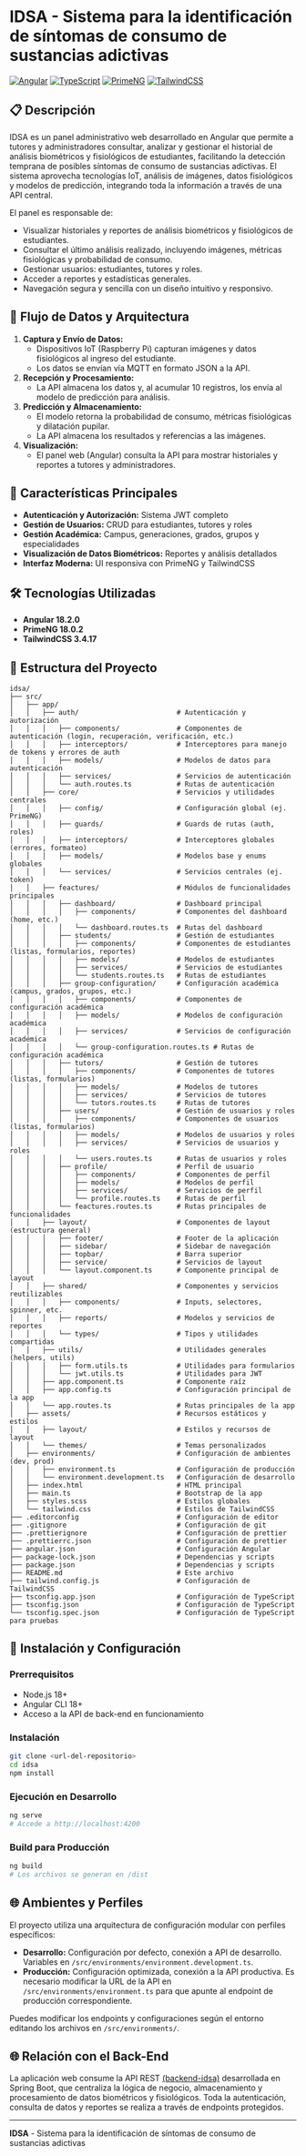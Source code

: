 # IDSA - Sistema para la identificación de síntomas de consumo de sustancias adictivas

[![Angular](https://img.shields.io/badge/Angular-18.2.0-red.svg)](https://angular.io/)
[![TypeScript](https://img.shields.io/badge/TypeScript-5.5.2-blue.svg)](https://www.typescriptlang.org/)
[![PrimeNG](https://img.shields.io/badge/PrimeNG-18.0.2-green.svg)](https://www.primefaces.org/primeng/)
[![TailwindCSS](https://img.shields.io/badge/TailwindCSS-3.4.17-blue.svg)](https://tailwindcss.com/)

## 📋 Descripción

IDSA es un panel administrativo web desarrollado en Angular que permite a tutores y administradores consultar, analizar y gestionar el historial de análisis biométricos y fisiológicos de estudiantes, facilitando la detección temprana de posibles síntomas de consumo de sustancias adictivas. El sistema aprovecha tecnologías IoT, análisis de imágenes, datos fisiológicos y modelos de predicción, integrando toda la información a través de una API central.

El panel es responsable de:

- Visualizar historiales y reportes de análisis biométricos y fisiológicos de estudiantes.
- Consultar el último análisis realizado, incluyendo imágenes, métricas fisiológicas y probabilidad de consumo.
- Gestionar usuarios: estudiantes, tutores y roles.
- Acceder a reportes y estadísticas generales.
- Navegación segura y sencilla con un diseño intuitivo y responsivo.

## 🔄 Flujo de Datos y Arquitectura

1. **Captura y Envío de Datos:**
   - Dispositivos IoT (Raspberry Pi) capturan imágenes y datos fisiológicos al ingreso del estudiante.
   - Los datos se envían vía MQTT en formato JSON a la API.
2. **Recepción y Procesamiento:**
   - La API almacena los datos y, al acumular 10 registros, los envía al modelo de predicción para análisis.
3. **Predicción y Almacenamiento:**
   - El modelo retorna la probabilidad de consumo, métricas fisiológicas y dilatación pupilar.
   - La API almacena los resultados y referencias a las imágenes.
4. **Visualización:**
   - El panel web (Angular) consulta la API para mostrar historiales y reportes a tutores y administradores.

## 🚀 Características Principales

- **Autenticación y Autorización:** Sistema JWT completo
- **Gestión de Usuarios:** CRUD para estudiantes, tutores y roles
- **Gestión Académica:** Campus, generaciones, grados, grupos y especialidades
- **Visualización de Datos Biométricos:** Reportes y análisis detallados
- **Interfaz Moderna:** UI responsiva con PrimeNG y TailwindCSS

## 🛠️ Tecnologías Utilizadas

- **Angular 18.2.0**
- **PrimeNG 18.0.2**
- **TailwindCSS 3.4.17**

## 📁 Estructura del Proyecto

```
idsa/
├── src/
│   ├── app/
│   │   ├── auth/                        # Autenticación y autorización
│   │   │   ├── components/              # Componentes de autenticación (login, recuperación, verificación, etc.)
│   │   │   ├── interceptors/            # Interceptores para manejo de tokens y errores de auth
│   │   │   ├── models/                  # Modelos de datos para autenticación
│   │   │   ├── services/                # Servicios de autenticación
│   │   │   └── auth.routes.ts           # Rutas de autenticación
│   │   ├── core/                        # Servicios y utilidades centrales
│   │   │   ├── config/                  # Configuración global (ej. PrimeNG)
│   │   │   ├── guards/                  # Guards de rutas (auth, roles)
│   │   │   ├── interceptors/            # Interceptores globales (errores, formateo)
│   │   │   ├── models/                  # Modelos base y enums globales
│   │   │   └── services/                # Servicios centrales (ej. token)
│   │   ├── feactures/                   # Módulos de funcionalidades principales
│   │   │   ├── dashboard/               # Dashboard principal
│   │   │   │   ├── components/          # Componentes del dashboard (home, etc.)
│   │   │   │   └── dashboard.routes.ts  # Rutas del dashboard
│   │   │   ├── students/                # Gestión de estudiantes
│   │   │   │   ├── components/          # Componentes de estudiantes (listas, formularios, reportes)
│   │   │   │   ├── models/              # Modelos de estudiantes
│   │   │   │   ├── services/            # Servicios de estudiantes
│   │   │   │   └── students.routes.ts   # Rutas de estudiantes
│   │   │   ├── group-configuration/     # Configuración académica (campus, grados, grupos, etc.)
│   │   │   │   ├── components/          # Componentes de configuración académica
│   │   │   │   ├── models/              # Modelos de configuración académica
│   │   │   │   ├── services/            # Servicios de configuración académica
│   │   │   │   └── group-configuration.routes.ts # Rutas de configuración académica
│   │   │   ├── tutors/                  # Gestión de tutores
│   │   │   │   ├── components/          # Componentes de tutores (listas, formularios)
│   │   │   │   ├── models/              # Modelos de tutores
│   │   │   │   ├── services/            # Servicios de tutores
│   │   │   │   └── tutors.routes.ts     # Rutas de tutores
│   │   │   ├── users/                   # Gestión de usuarios y roles
│   │   │   │   ├── components/          # Componentes de usuarios (listas, formularios)
│   │   │   │   ├── models/              # Modelos de usuarios y roles
│   │   │   │   ├── services/            # Servicios de usuarios y roles
│   │   │   │   └── users.routes.ts      # Rutas de usuarios y roles
│   │   │   ├── profile/                 # Perfil de usuario
│   │   │   │   ├── components/          # Componentes de perfil
│   │   │   │   ├── models/              # Modelos de perfil
│   │   │   │   ├── services/            # Servicios de perfil
│   │   │   │   └── profile.routes.ts    # Rutas de perfil
│   │   │   └── feactures.routes.ts      # Rutas principales de funcionalidades
│   │   ├── layout/                      # Componentes de layout (estructura general)
│   │   │   ├── footer/                  # Footer de la aplicación
│   │   │   ├── sidebar/                 # Sidebar de navegación
│   │   │   ├── topbar/                  # Barra superior
│   │   │   ├── service/                 # Servicios de layout
│   │   │   └── layout.component.ts      # Componente principal de layout
│   │   ├── shared/                      # Componentes y servicios reutilizables
│   │   │   ├── components/              # Inputs, selectores, spinner, etc.
│   │   │   ├── reports/                 # Modelos y servicios de reportes
│   │   │   └── types/                   # Tipos y utilidades compartidas
│   │   ├── utils/                       # Utilidades generales (helpers, utils)
│   │   │   ├── form.utils.ts            # Utilidades para formularios
│   │   │   └── jwt.utils.ts             # Utilidades para JWT
│   │   ├── app.component.ts             # Componente raíz
│   │   ├── app.config.ts                # Configuración principal de la app
│   │   └── app.routes.ts                # Rutas principales de la app
│   ├── assets/                          # Recursos estáticos y estilos
│   │   ├── layout/                      # Estilos y recursos de layout
│   │   └── themes/                      # Temas personalizados
│   ├── environments/                    # Configuración de ambientes (dev, prod)
│   │   ├── environment.ts               # Configuración de producción
│   │   └── environment.development.ts   # Configuración de desarrollo
│   ├── index.html                       # HTML principal
│   ├── main.ts                          # Bootstrap de la app
│   ├── styles.scss                      # Estilos globales
│   └── tailwind.css                     # Estilos de TailwindCSS
├── .editorconfig                        # Configuración de editor
├── .gitignore                           # Configuración de git
├── .prettierignore                      # Configuración de prettier
├── .prettierrc.json                     # Configuración de prettier
├── angular.json                         # Configuración Angular
├── package-lock.json                    # Dependencias y scripts
├── package.json                         # Dependencias y scripts
├── README.md                            # Este archivo
├── tailwind.config.js                   # Configuración de TailwindCSS
├── tsconfig.app.json                    # Configuración de TypeScript
├── tsconfig.json                        # Configuración de TypeScript
└── tsconfig.spec.json                   # Configuración de TypeScript para pruebas
```

## 🚀 Instalación y Configuración

### Prerrequisitos

- Node.js 18+
- Angular CLI 18+
- Acceso a la API de back-end en funcionamiento

### Instalación

```bash
git clone <url-del-repositorio>
cd idsa
npm install
```

### Ejecución en Desarrollo

```bash
ng serve
# Accede a http://localhost:4200
```

### Build para Producción

```bash
ng build
# Los archivos se generan en /dist
```

## 🌐 Ambientes y Perfiles

El proyecto utiliza una arquitectura de configuración modular con perfiles específicos:

- **Desarrollo:** Configuración por defecto, conexión a API de desarrollo. Variables en `/src/environments/environment.development.ts`.
- **Producción:** Configuración optimizada, conexión a la API productiva. Es necesario modificar la URL de la API en `/src/environments/environment.ts` para que apunte al endpoint de producción correspondiente.

Puedes modificar los endpoints y configuraciones según el entorno editando los archivos en `/src/environments/`.

## 🌐 Relación con el Back-End

La aplicación web consume la API REST [(backend-idsa)](https://github.com/Caballero-dev/backend-idsa) desarrollada en Spring Boot, que centraliza la lógica de negocio, almacenamiento y procesamiento de datos biométricos y fisiológicos. Toda la autenticación, consulta de datos y reportes se realiza a través de endpoints protegidos.

---

**IDSA** - Sistema para la identificación de síntomas de consumo de sustancias adictivas
